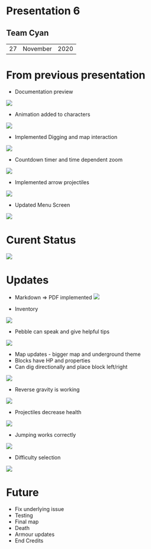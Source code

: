 # Presentation 6

## Team Cyan
|  |          |      |
|-|-|-|
| 27   |	November	|	2020	|
# From previous presentation

- Documentation preview

![ ](./imgs/docWeek5.png)

- Animation added to characters

![ ](./imgs/animations.gif)

- Implemented Digging and map interaction 

  

![ ](./imgs/dignplace.gif)

- Countdown timer and time dependent zoom

![ ](./imgs/timer.gif)

- Implemented arrow projectiles 

![ ](./imgs/arrow.gif)

- Updated Menu Screen 

![ ](./imgs/menuscreen.png)

# Curent Status 
![ ](./imgs/goal.png)



# Updates

- Markdown => PDF implemented
![ ](./imgs/pdfDocumentation.png)

- Inventory

![ ](./imgs/Inventory.png)

- Pebble can speak and give helpful tips

![ ](./speech.gif)

- Map updates - bigger map and underground theme
- Blocks have HP and properties
- Can dig directionally and place block left/right

![ ](./imgs/Dig.gif)


- Reverse gravity is working 

![ ](./imgs/gravity.gif)



- Projectiles decrease health 

![ ](./imgs/health.gif)

- Jumping works correctly 


![ ](./imgs/Jump.gif)


- Difficulty selection

![ ](./imgs/diffScreen.png)


# Future

- Fix underlying issue
- Testing
- Final map
- Death
- Armour updates
- End Credits
